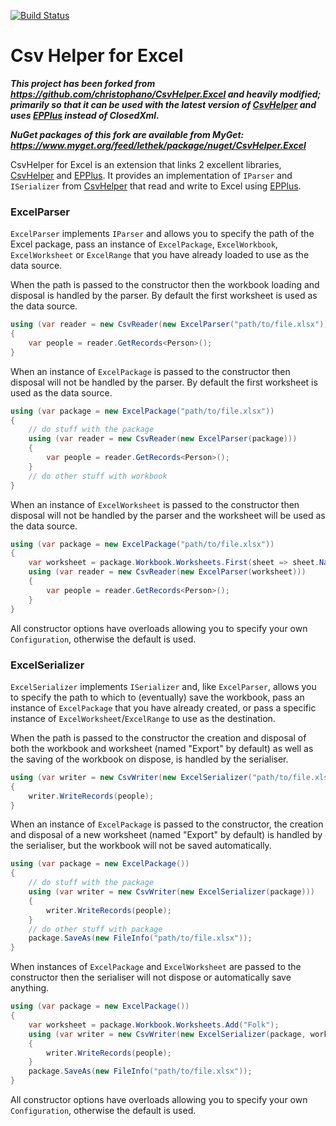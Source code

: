 [![Build Status](https://dev.azure.com/lethek0447/lethek/_apis/build/status/lethek.CsvHelper.Excel)](https://dev.azure.com/lethek0447/lethek/_build/latest?definitionId=2)

# Csv Helper for Excel

***This project has been forked from https://github.com/christophano/CsvHelper.Excel and heavily modified; primarily so that it can be used with the latest version of [CsvHelper](https://joshclose.github.io/CsvHelper/) and uses [EPPlus](https://github.com/JanKallman/EPPlus) instead of ClosedXml.***

***NuGet packages of this fork are available from MyGet:  https://www.myget.org/feed/lethek/package/nuget/CsvHelper.Excel***

CsvHelper for Excel is an extension that links 2 excellent libraries, [CsvHelper](https://joshclose.github.io/CsvHelper/) and [EPPlus](https://github.com/JanKallman/EPPlus).
It provides an implementation of `IParser` and `ISerializer` from [CsvHelper](https://joshclose.github.io/CsvHelper/) that read and write to Excel using [EPPlus](https://github.com/JanKallman/EPPlus).

### ExcelParser
`ExcelParser` implements `IParser` and allows you to specify the path of the Excel package, pass an instance of `ExcelPackage`, `ExcelWorkbook`, `ExcelWorksheet` or `ExcelRange` that you have already loaded to use as the data source.

When the path is passed to the constructor then the workbook loading and disposal is handled by the parser. By default the first worksheet is used as the data source.
```csharp
using (var reader = new CsvReader(new ExcelParser("path/to/file.xlsx")))
{
    var people = reader.GetRecords<Person>();
}
```
When an instance of `ExcelPackage` is passed to the constructor then disposal will not be handled by the parser. By default the first worksheet is used as the data source.
```csharp
using (var package = new ExcelPackage("path/to/file.xlsx"))
{
    // do stuff with the package
    using (var reader = new CsvReader(new ExcelParser(package)))
    {
        var people = reader.GetRecords<Person>();
    }
    // do other stuff with workbook
}
```
When an instance of `ExcelWorksheet` is passed to the constructor then disposal will not be handled by the parser and the worksheet will be used as the data source.
```csharp
using (var package = new ExcelPackage("path/to/file.xlsx"))
{
    var worksheet = package.Workbook.Worksheets.First(sheet => sheet.Name == "Folk");
    using (var reader = new CsvReader(new ExcelParser(worksheet)))
    {
        var people = reader.GetRecords<Person>();
    }
}
```
All constructor options have overloads allowing you to specify your own `Configuration`, otherwise the default is used.

### ExcelSerializer
`ExcelSerializer` implements `ISerializer` and, like `ExcelParser`, allows you to specify the path to which to (eventually) save the workbook, pass an instance of `ExcelPackage` that you have already created, or pass a specific instance of `ExcelWorksheet`/`ExcelRange` to use as the destination.

When the path is passed to the constructor the creation and disposal of both the workbook and worksheet (named "Export" by default) as well as the saving of the workbook on dispose, is handled by the serialiser.
```csharp
using (var writer = new CsvWriter(new ExcelSerializer("path/to/file.xlsx")))
{
    writer.WriteRecords(people);
}
```
When an instance of `ExcelPackage` is passed to the constructor, the creation and disposal of a new worksheet (named "Export" by default) is handled by the serialiser, but the workbook will not be saved automatically.
```csharp
using (var package = new ExcelPackage())
{
    // do stuff with the package
    using (var writer = new CsvWriter(new ExcelSerializer(package)))
    {
        writer.WriteRecords(people);
    }
    // do other stuff with package
    package.SaveAs(new FileInfo("path/to/file.xlsx"));
}
```
When instances of `ExcelPackage` and `ExcelWorksheet` are passed to the constructor then the serialiser will not dispose or automatically save anything.
```csharp
using (var package = new ExcelPackage())
{
    var worksheet = package.Workbook.Worksheets.Add("Folk");
    using (var writer = new CsvWriter(new ExcelSerializer(package, worksheet)))
    {
        writer.WriteRecords(people);
    }
    package.SaveAs(new FileInfo("path/to/file.xlsx"));
}
```
All constructor options have overloads allowing you to specify your own `Configuration`, otherwise the default is used.
